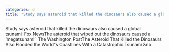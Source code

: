 ```yaml
---
categories: d
title: "Study says asteroid that killed the dinosaurs also caused a global tsunami  Fox News"
---
```

Study says asteroid that killed the dinosaurs also caused a global tsunami&nbsp;&nbsp;Fox NewsThe asteroid that wiped out the dinosaurs caused a ‘megatsunami’&nbsp;&nbsp;The Washington PostThe Asteroid That Killed the Dinosaurs Also Flooded the World"s Coastlines With a Catastrophic Tsunami&nbsp;&nb